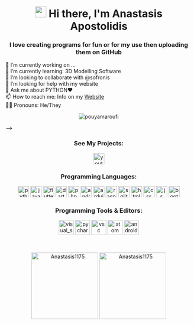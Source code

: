 <h1 align="center"> <img src="https://raw.githubusercontent.com/aemmadi/aemmadi/master/wave.gif" width="30"> Hi there, I'm Anastasis Apostolidis </h1>
<h3 align="center">I love creating programs for fun or for my use then uploading them on GitHub</h3>
<p>
🔭 I’m currently working on ...<br>
🌱 I’m currently learning: 3D Modelling Software<br>
👯 I’m looking to collaborate with @sofronis<br>
🤔 I’m looking for help with my website<br>
💬 Ask me about PYTHON❤️<br>
📫 How to reach me: Info on my
<a href="https://anastasis1175.github.io">
Website</a><br>
🏳️‍🌈 Pronouns: He/They
</p>
<p align="center"><img src="https://github-readme-streak-stats.herokuapp.com/?user=Anastasis1175&theme=black-ice&hide_border=true&stroke=0000&background=0D1117&ring=e05397&fire=e05397&currStreakLabel=e05397&bg_color=30,e96443,904e95&title_color=fff&text_color=fff" alt="pouyamaroufi" /></p> -->


<h3 align="center">See My Projects:</h3>
<p align="center">
<a href="[https://www.youtube.com/channel/UCDyv2STOk7SU8_eNOPkvbCw](https://www.youtube.com/channel/UCQgEEH787_D4JJgRTbQ7itw)" target="blank"><img align="center" src="https://www.vectorlogo.zone/logos/youtube/youtube-tile.svg" alt="youtube" height="30" width="30" /></a>

</p>

<h3 align="center">Programming Languages:</h3> 


<p align="center">
    <img src="https://www.vectorlogo.zone/logos/python/python-icon.svg" alt="python" width="30" height="30"/> 
    <img src="https://www.vectorlogo.zone/logos/java/java-icon.svg" alt="java" width="30" height="30"/>
    <img src="https://www.vectorlogo.zone/logos/flutterio/flutterio-icon.svg" alt="flutter" width="30" height="30"/>
    <img src="https://www.vectorlogo.zone/logos/dartlang/dartlang-icon.svg" alt="dart" width="30" height="30"/> 
    <img src="https://www.vectorlogo.zone/logos/php/php-icon.svg" alt="php" width="30" height="30"/> 
    <img src="https://www.vectorlogo.zone/logos/android/android-official.svg" alt="android" width="30" height="30"/> 
    <img src="https://www.vectorlogo.zone/logos/arduino/arduino-icon.svg" alt="arduino" width="30" height="30"/> 
    <img src="https://www.vectorlogo.zone/logos/raspberrypi/raspberrypi-icon.svg" alt="raspberrypi" width="30" height="30"/> 
    <img src="https://www.vectorlogo.zone/logos/sqlite/sqlite-icon.svg" alt="sqlite" width="30" height="30"/> 
    <img src="https://www.vectorlogo.zone/logos/w3_html5/w3_html5-icon.svg" alt="html" width="30" height="30"/> 
    <img src="https://www.vectorlogo.zone/logos/w3_css/w3_css-icon.svg" alt="css" width="30" height="30"/> 
    <img src="https://upload.vectorlogo.zone/logos/javascript/images/239ec8a4-163e-4792-83b6-3f6d96911757.svg" alt="js" width="30" height="30"/> 
    <img src="https://www.vectorlogo.zone/logos/getbootstrap/getbootstrap-icon.svg" alt="bootstrap" width="30" height="30"/>
</p>

<h3 align="center">Programming Tools & Editors:</h3>
<p align="center">
    <img
src="https://images.seeklogo.com/logo-png/45/1/visual-studio-icon-2022-logo-png_seeklogo-453471.png" alt="visual_studio"
width="40" height="40"/>
    <img src="https://seeklogo.com/images/P/pycharm-logo-51B1427388-seeklogo.com.png" alt="pycharm" width="40" height="40"/>
    <img src="https://www.vectorlogo.zone/logos/visualstudio_code/visualstudio_code-icon.svg" alt="vsc" width="40" height="40"/>
    <img src="https://www.vectorlogo.zone/logos/atom_io/atom_io-icon.svg" alt="atom" width="40" height="40"/>
    <img src="https://upload.vectorlogo.zone/logos/android_studio/images/bc43bbac-e239-4ae9-829a-9809e57a8bc0.svg" alt="android_studio" width="40" height="40"/> 
</p>

<br>
<p align="center"><img height="180em" src="https://github-readme-stats.vercel.app/api?username=anastasis1175&hide_border=true&count_private=true&show_icons=true&theme=radical&bg_color=0D1117" alt="Anastasis1175" align = "center"/>
<img height="180em" src="https://github-readme-stats.vercel.app/api/top-langs?username=anastasis1175&show_icons=true&locale=en&layout=compact&hide_border=true&theme=radical&bg_color=0D1117" alt="Anastasis1175" align = "center"/></p>
